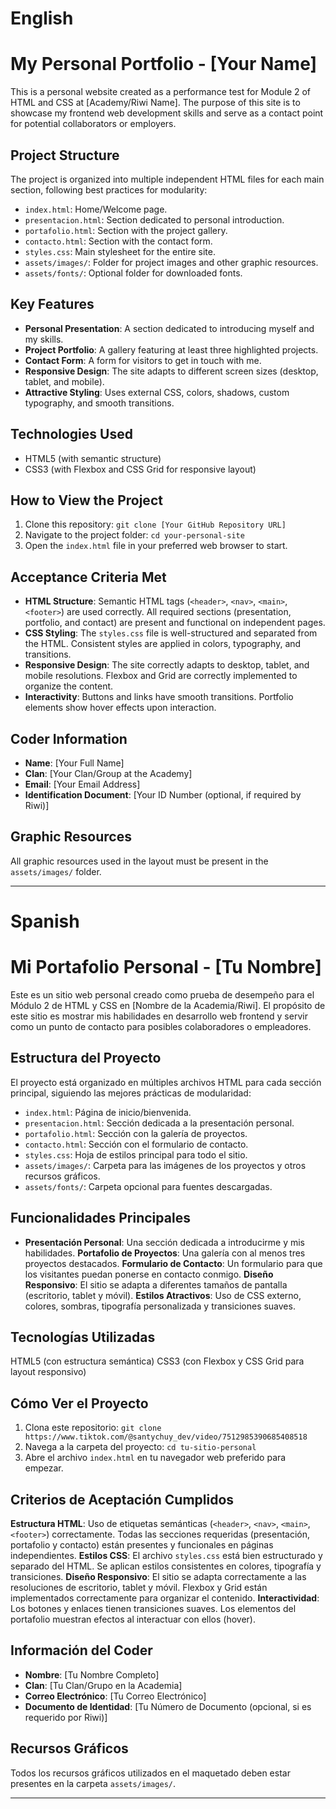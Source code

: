 # English

# My Personal Portfolio - [Your Name]

This is a personal website created as a performance test for Module 2 of HTML and CSS at [Academy/Riwi Name]. The purpose of this site is to showcase my frontend web development skills and serve as a contact point for potential collaborators or employers.

## Project Structure

The project is organized into multiple independent HTML files for each main section, following best practices for modularity:

* `index.html`: Home/Welcome page.
* `presentacion.html`: Section dedicated to personal introduction.
* `portafolio.html`: Section with the project gallery.
* `contacto.html`: Section with the contact form.
* `styles.css`: Main stylesheet for the entire site.
* `assets/images/`: Folder for project images and other graphic resources.
* `assets/fonts/`: Optional folder for downloaded fonts.

## Key Features

* **Personal Presentation**: A section dedicated to introducing myself and my skills.
* **Project Portfolio**: A gallery featuring at least three highlighted projects.
* **Contact Form**: A form for visitors to get in touch with me.
* **Responsive Design**: The site adapts to different screen sizes (desktop, tablet, and mobile).
* **Attractive Styling**: Uses external CSS, colors, shadows, custom typography, and smooth transitions.

## Technologies Used

* HTML5 (with semantic structure)
* CSS3 (with Flexbox and CSS Grid for responsive layout)

## How to View the Project

1.  Clone this repository: `git clone [Your GitHub Repository URL]`
2.  Navigate to the project folder: `cd your-personal-site`
3.  Open the `index.html` file in your preferred web browser to start.

## Acceptance Criteria Met

* **HTML Structure**: Semantic HTML tags (`<header>`, `<nav>`, `<main>`, `<footer>`) are used correctly. All required sections (presentation, portfolio, and contact) are present and functional on independent pages.
* **CSS Styling**: The `styles.css` file is well-structured and separated from the HTML. Consistent styles are applied in colors, typography, and transitions.
* **Responsive Design**: The site correctly adapts to desktop, tablet, and mobile resolutions. Flexbox and Grid are correctly implemented to organize the content.
* **Interactivity**: Buttons and links have smooth transitions. Portfolio elements show hover effects upon interaction.

## Coder Information

* **Name**: [Your Full Name]
* **Clan**: [Your Clan/Group at the Academy]
* **Email**: [Your Email Address]
* **Identification Document**: [Your ID Number (optional, if required by Riwi)]

## Graphic Resources

All graphic resources used in the layout must be present in the `assets/images/` folder.

---




# Spanish

# Mi Portafolio Personal - [Tu Nombre]

Este es un sitio web personal creado como prueba de desempeño para el Módulo 2 de HTML y CSS en [Nombre de la Academia/Riwi]. El propósito de este sitio es mostrar mis habilidades en desarrollo web frontend y servir como un punto de contacto para posibles colaboradores o empleadores.

## Estructura del Proyecto

El proyecto está organizado en múltiples archivos HTML para cada sección principal, siguiendo las mejores prácticas de modularidad:

* `index.html`: Página de inicio/bienvenida.
* `presentacion.html`: Sección dedicada a la presentación personal.
* `portafolio.html`: Sección con la galería de proyectos.
* `contacto.html`: Sección con el formulario de contacto.
* `styles.css`: Hoja de estilos principal para todo el sitio.
* `assets/images/`: Carpeta para las imágenes de los proyectos y otros recursos gráficos.
* `assets/fonts/`: Carpeta opcional para fuentes descargadas.

## Funcionalidades Principales

* **Presentación Personal**: Una sección dedicada a introducirme y mis habilidades.
**Portafolio de Proyectos**: Una galería con al menos tres proyectos destacados.
**Formulario de Contacto**: Un formulario para que los visitantes puedan ponerse en contacto conmigo.
**Diseño Responsivo**: El sitio se adapta a diferentes tamaños de pantalla (escritorio, tablet y móvil).
**Estilos Atractivos**: Uso de CSS externo, colores, sombras, tipografía personalizada y transiciones suaves.

## Tecnologías Utilizadas

HTML5 (con estructura semántica) 
CSS3 (con Flexbox y CSS Grid para layout responsivo) 

## Cómo Ver el Proyecto

1.  Clona este repositorio: `git clone https://www.tiktok.com/@santychuy_dev/video/7512985390685408518`
2.  Navega a la carpeta del proyecto: `cd tu-sitio-personal`
3.  Abre el archivo `index.html` en tu navegador web preferido para empezar.

## Criterios de Aceptación Cumplidos

**Estructura HTML**: Uso de etiquetas semánticas (`<header>`, `<nav>`, `<main>`, `<footer>`) correctamente. Todas las secciones requeridas (presentación, portafolio y contacto) están presentes y funcionales en páginas independientes.
**Estilos CSS**: El archivo `styles.css` está bien estructurado y separado del HTML. Se aplican estilos consistentes en colores, tipografía y transiciones.
**Diseño Responsivo**: El sitio se adapta correctamente a las resoluciones de escritorio, tablet y móvil. Flexbox y Grid están implementados correctamente para organizar el contenido.
**Interactividad**: Los botones y enlaces tienen transiciones suaves. Los elementos del portafolio muestran efectos al interactuar con ellos (hover).

## Información del Coder

* **Nombre**: [Tu Nombre Completo]
* **Clan**: [Tu Clan/Grupo en la Academia]
* **Correo Electrónico**: [Tu Correo Electrónico]
* **Documento de Identidad**: [Tu Número de Documento (opcional, si es requerido por Riwi)]

## Recursos Gráficos

Todos los recursos gráficos utilizados en el maquetado deben estar presentes en la carpeta `assets/images/`.

---